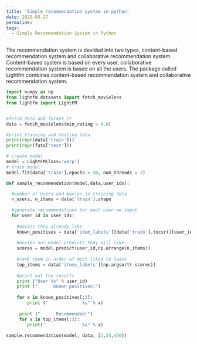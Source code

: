 ```yaml
---
title: 'Simple recommendation system in python'
date: 2020-05-17
permalink: 
tags:
  - Simple Recommendation System in Python
---
```


The recommendation system is devided into two types, content-based recommendation system and collaborative recommendation system. Content-based system is based on every user, collaborative recommendation system is based on all the users. The package called Lightfm combines content-based recommendation system and collaborative recommendation system.


```python
import numpy as np
from lightfm.datasets import fetch_movielens
from lightfm import LightFM


#fetch data and format it
data = fetch_movielens(min_rating = 4.0)

#print training and testing data
print(repr(data['train']))
print(repr(fata['test']))

# create model
model = LightFM(loss='warp')
# train model
model.fit(data['train'],epochs = 30, num_threads = 2)

def sample_recommendation(model,data,user_ids):

  #number of users and movies in training data
  n_users, n_items = data['train'].shape
  
  #generate recommendations for each user we imput
  for user_id in user_ids:
  
    #movies they already like
    known_positives = data['item_labels'][data['train'].tocsr()[user_id].indicies]
    
    #movies our model predicts they will like
    scores = model.predict(user_id,np.arrange(n_items))
    
    #rank them in order of most liked to least
    top_items = data['items_labels'][np.argsort(-scores)]
    
    #print out the results
    print ("User %s" % user_id)
    print ("      Known positives:")
    
    for x in known_positives[:3]:
        print ("             %s" % x)
        
     print ("      Recommended:")
     for x in top_items[:3]:
        print("              %s" % x)
        
sample.recommendation(model, data, [3,25,450])
```

